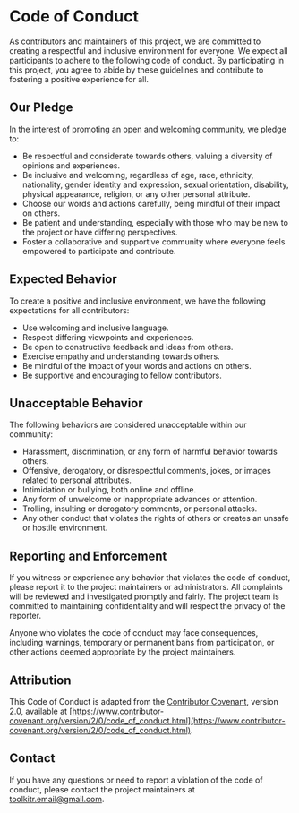 # Code of Conduct

As contributors and maintainers of this project, we are committed to creating a respectful and inclusive environment for everyone. We expect all participants to adhere to the following code of conduct. By participating in this project, you agree to abide by these guidelines and contribute to fostering a positive experience for all.

## Our Pledge

In the interest of promoting an open and welcoming community, we pledge to:

- Be respectful and considerate towards others, valuing a diversity of opinions and experiences.
- Be inclusive and welcoming, regardless of age, race, ethnicity, nationality, gender identity and expression, sexual orientation, disability, physical appearance, religion, or any other personal attribute.
- Choose our words and actions carefully, being mindful of their impact on others.
- Be patient and understanding, especially with those who may be new to the project or have differing perspectives.
- Foster a collaborative and supportive community where everyone feels empowered to participate and contribute.

## Expected Behavior

To create a positive and inclusive environment, we have the following expectations for all contributors:

- Use welcoming and inclusive language.
- Respect differing viewpoints and experiences.
- Be open to constructive feedback and ideas from others.
- Exercise empathy and understanding towards others.
- Be mindful of the impact of your words and actions on others.
- Be supportive and encouraging to fellow contributors.

## Unacceptable Behavior

The following behaviors are considered unacceptable within our community:

- Harassment, discrimination, or any form of harmful behavior towards others.
- Offensive, derogatory, or disrespectful comments, jokes, or images related to personal attributes.
- Intimidation or bullying, both online and offline.
- Any form of unwelcome or inappropriate advances or attention.
- Trolling, insulting or derogatory comments, or personal attacks.
- Any other conduct that violates the rights of others or creates an unsafe or hostile environment.

## Reporting and Enforcement

If you witness or experience any behavior that violates the code of conduct, please report it to the project maintainers or administrators. All complaints will be reviewed and investigated promptly and fairly. The project team is committed to maintaining confidentiality and will respect the privacy of the reporter.

Anyone who violates the code of conduct may face consequences, including warnings, temporary or permanent bans from participation, or other actions deemed appropriate by the project maintainers.

## Attribution

This Code of Conduct is adapted from the [Contributor Covenant](https://www.contributor-covenant.org), version 2.0, available at [https://www.contributor-covenant.org/version/2/0/code_of_conduct.html](https://www.contributor-covenant.org/version/2/0/code_of_conduct.html).

## Contact

If you have any questions or need to report a violation of the code of conduct, please contact the project maintainers at toolkitr.email@gmail.com.
